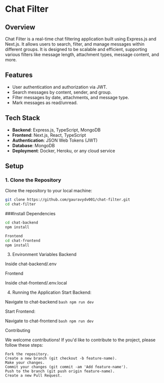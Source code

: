 # Chat Filter

## Overview
Chat Filter is a real-time chat filtering application built using Express.js and Next.js. It allows users to search, filter, and manage messages within different groups. It is designed to be scalable and efficient, supporting various filters like message length, attachment types, message content, and more.

## Features
- User authentication and authorization via JWT.
- Search messages by content, sender, and group.
- Filter messages by date, attachments, and message type.
- Mark messages as read/unread.

## Tech Stack
- **Backend**: Express.js, TypeScript, MongoDB
- **Frontend**: Next.js, React, TypeScript
- **Authentication**: JSON Web Tokens (JWT)
- **Database**: MongoDB
- **Deployment**: Docker, Heroku, or any cloud service

## Setup

### 1. Clone the Repository
Clone the repository to your local machine:
```bash
git clone https://github.com/gauravydv001/chat-filter.git
cd chat-filter
```
###Install Dependencies
```bash
cd chat-backend
npm install

Frontend
cd chat-frontend
npm install
```

3. Environment Variables
Backend

Inside chat-backend/.env

Frontend

Inside chat-frontend/.env.local




4. Running the Application
Start Backend:

Navigate to chat-backend
```bash npm run dev  ```

Start Frontend:

Navigate to chat-frontend
```bash npm run dev  ```

Contributing

We welcome contributions! If you'd like to contribute to the project, please follow these steps:

    Fork the repository.
    Create a new branch (git checkout -b feature-name).
    Make your changes.
    Commit your changes (git commit -am 'Add feature-name').
    Push to the branch (git push origin feature-name).
    Create a new Pull Request.

